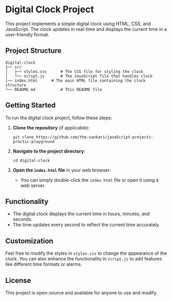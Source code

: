 # Digital Clock Project

This project implements a simple digital clock using HTML, CSS, and JavaScript. The clock updates in real-time and displays the current time in a user-friendly format.

## Project Structure

```
digital-clock
├── src
│   ├── styles.css      # The CSS file for styling the clock
│   └── script.js       # The JavaScript file that handles clock
|── index.html      # The main HTML file containing the clock structure
└── README.md           # This README file
```

## Getting Started

To run the digital clock project, follow these steps:

1. **Clone the repository** (if applicable):
   ```
   git clone https://github.com/the-sankari/javaScript-projects-practic-playground
   ```

2. **Navigate to the project directory**:
   ```
   cd digital-clock
   ```

3. **Open the `index.html` file** in your web browser:
   - You can simply double-click the `index.html` file or open it using a web server.

## Functionality

- The digital clock displays the current time in hours, minutes, and seconds.
- The time updates every second to reflect the current time accurately.

## Customization

Feel free to modify the styles in `styles.css` to change the appearance of the clock. You can also enhance the functionality in `script.js` to add features like different time formats or alarms.

## License

This project is open-source and available for anyone to use and modify.
